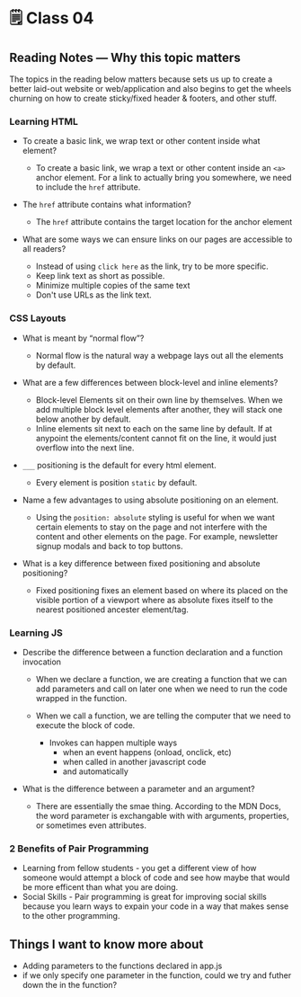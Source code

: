 # 🗒️ Class 04

## Reading Notes &mdash; Why this topic matters

The topics in the reading below matters because sets us up to create a better laid-out website or web/application and also begins to get the wheels churning on how to create sticky/fixed header & footers, and other stuff.

### Learning HTML

- To create a basic link, we wrap text or other content inside what element?
  - To create a basic link, we wrap a text or other content inside an `<a>` anchor element. For a link to actually bring you somewhere, we need to include the `href` attribute.

- The `href` attribute contains what information?
  - The `href` attribute contains the target location for the anchor element

- What are some ways we can ensure links on our pages are accessible to all readers?
  - Instead of using `click here` as the link, try to be more specific.
  - Keep link text as short as possible.
  - Minimize multiple copies of the same text
  - Don't use URLs as the link text.

### CSS Layouts

- What is meant by “normal flow”?
  - Normal flow is the natural way a webpage lays out all the elements by default.

- What are a few differences between block-level and inline elements?
  - Block-level Elements sit on their own line by themselves. When we add multiple block level elements after another, they will stack one below another by default.
  - Inline elements sit next to each on the same line by default. If at anypoint the elements/content cannot fit on the line, it would just overflow into the next line.

- `___` positioning is the default for every html element.
  - Every element is position `static` by default.

- Name a few advantages to using absolute positioning on an element.
  - Using the `position: absolute` styling is useful for when we want certain elements to stay on the page and not interfere with the content and other elements on the page. For example, newsletter signup modals and back to top buttons.

- What is a key difference between fixed positioning and absolute positioning?
  - Fixed positioning fixes an element based on where its placed on the visible portion of a viewport where as absolute fixes itself to the nearest positioned ancester element/tag.

### Learning JS

- Describe the difference between a function declaration and a function invocation
  - When we declare a function, we are creating a function that we can add parameters and call on later one when we need to run the code wrapped in the function.

  - When we call a function, we are telling the computer that we need to execute the block of code.  
  
    - Invokes can happen multiple ways
      - when an event happens (onload, onclick, etc)
      - when called in another javascript code
      - and automatically

- What is the difference between a parameter and an argument?
  - There are essentially the smae thing. According to the MDN Docs, the word parameter is exchangable with with arguments, properties, or sometimes even attributes.

### 2 Benefits of Pair Programming

  - Learning from fellow students - you get a different view of how someone would attempt a block of code and see how maybe that would be more efficent than what you are doing.
  - Social Skills - Pair programming is great for improving social skills because you learn ways to expain your code in a way that makes sense to the other programming.

## Things I want to know more about

- Adding parameters to the functions declared in app.js
- if we only specify one parameter in the function, could we try and futher down the in the function?
